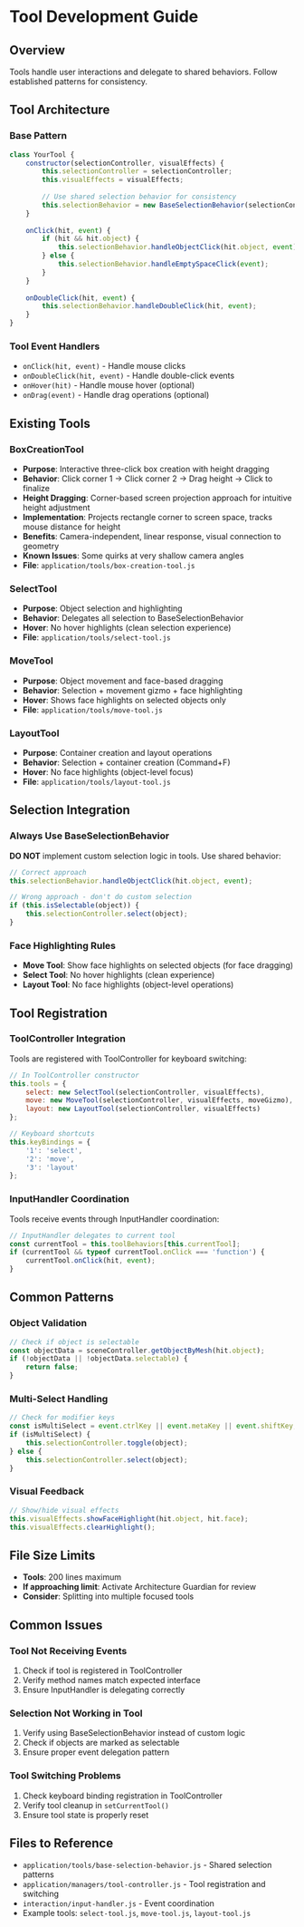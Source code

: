 # Tool Development Guide

## Overview
Tools handle user interactions and delegate to shared behaviors. Follow established patterns for consistency.

## Tool Architecture

### Base Pattern
```javascript
class YourTool {
    constructor(selectionController, visualEffects) {
        this.selectionController = selectionController;
        this.visualEffects = visualEffects;
        
        // Use shared selection behavior for consistency
        this.selectionBehavior = new BaseSelectionBehavior(selectionController);
    }
    
    onClick(hit, event) {
        if (hit && hit.object) {
            this.selectionBehavior.handleObjectClick(hit.object, event);
        } else {
            this.selectionBehavior.handleEmptySpaceClick(event);
        }
    }
    
    onDoubleClick(hit, event) {
        this.selectionBehavior.handleDoubleClick(hit, event);
    }
}
```

### Tool Event Handlers
- `onClick(hit, event)` - Handle mouse clicks
- `onDoubleClick(hit, event)` - Handle double-click events  
- `onHover(hit)` - Handle mouse hover (optional)
- `onDrag(event)` - Handle drag operations (optional)

## Existing Tools

### BoxCreationTool
- **Purpose**: Interactive three-click box creation with height dragging
- **Behavior**: Click corner 1 → Click corner 2 → Drag height → Click to finalize
- **Height Dragging**: Corner-based screen projection approach for intuitive height adjustment
- **Implementation**: Projects rectangle corner to screen space, tracks mouse distance for height
- **Benefits**: Camera-independent, linear response, visual connection to geometry
- **Known Issues**: Some quirks at very shallow camera angles
- **File**: `application/tools/box-creation-tool.js`

### SelectTool
- **Purpose**: Object selection and highlighting
- **Behavior**: Delegates all selection to BaseSelectionBehavior
- **Hover**: No hover highlights (clean selection experience)
- **File**: `application/tools/select-tool.js`

### MoveTool  
- **Purpose**: Object movement and face-based dragging
- **Behavior**: Selection + movement gizmo + face highlighting
- **Hover**: Shows face highlights on selected objects only
- **File**: `application/tools/move-tool.js`

### LayoutTool
- **Purpose**: Container creation and layout operations
- **Behavior**: Selection + container creation (Command+F)
- **Hover**: No face highlights (object-level focus)
- **File**: `application/tools/layout-tool.js`

## Selection Integration

### Always Use BaseSelectionBehavior
**DO NOT** implement custom selection logic in tools. Use shared behavior:

```javascript
// Correct approach
this.selectionBehavior.handleObjectClick(hit.object, event);

// Wrong approach - don't do custom selection
if (this.isSelectable(object)) {
    this.selectionController.select(object);
}
```

### Face Highlighting Rules
- **Move Tool**: Show face highlights on selected objects (for face dragging)
- **Select Tool**: No hover highlights (clean experience)  
- **Layout Tool**: No face highlights (object-level operations)

## Tool Registration

### ToolController Integration
Tools are registered with ToolController for keyboard switching:

```javascript
// In ToolController constructor
this.tools = {
    select: new SelectTool(selectionController, visualEffects),
    move: new MoveTool(selectionController, visualEffects, moveGizmo),  
    layout: new LayoutTool(selectionController, visualEffects)
};

// Keyboard shortcuts
this.keyBindings = {
    '1': 'select',
    '2': 'move', 
    '3': 'layout'
};
```

### InputHandler Coordination
Tools receive events through InputHandler coordination:

```javascript
// InputHandler delegates to current tool
const currentTool = this.toolBehaviors[this.currentTool];
if (currentTool && typeof currentTool.onClick === 'function') {
    currentTool.onClick(hit, event);
}
```

## Common Patterns

### Object Validation
```javascript
// Check if object is selectable
const objectData = sceneController.getObjectByMesh(hit.object);
if (!objectData || !objectData.selectable) {
    return false;
}
```

### Multi-Select Handling
```javascript
// Check for modifier keys  
const isMultiSelect = event.ctrlKey || event.metaKey || event.shiftKey;
if (isMultiSelect) {
    this.selectionController.toggle(object);
} else {
    this.selectionController.select(object);
}
```

### Visual Feedback
```javascript
// Show/hide visual effects
this.visualEffects.showFaceHighlight(hit.object, hit.face);
this.visualEffects.clearHighlight();
```

## File Size Limits
- **Tools**: 200 lines maximum
- **If approaching limit**: Activate Architecture Guardian for review
- **Consider**: Splitting into multiple focused tools

## Common Issues

### Tool Not Receiving Events
1. Check if tool is registered in ToolController
2. Verify method names match expected interface
3. Ensure InputHandler is delegating correctly

### Selection Not Working in Tool
1. Verify using BaseSelectionBehavior instead of custom logic
2. Check if objects are marked as selectable
3. Ensure proper event delegation pattern

### Tool Switching Problems
1. Check keyboard binding registration in ToolController
2. Verify tool cleanup in `setCurrentTool()`
3. Ensure tool state is properly reset

## Files to Reference
- `application/tools/base-selection-behavior.js` - Shared selection patterns
- `application/managers/tool-controller.js` - Tool registration and switching
- `interaction/input-handler.js` - Event coordination
- Example tools: `select-tool.js`, `move-tool.js`, `layout-tool.js`